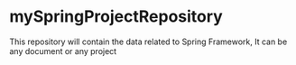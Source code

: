# mySpringProjectRepository
This repository will contain the data related to Spring Framework, It can be any document or any project
